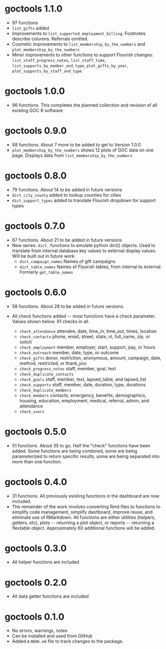 # goctools 1.1.0

* 97 functions
* `list_gifts` added
* Improvements to `list_supported_employment_billing`. Footnotes describe columns.  Referrals omitted.
* Cosmetic improvements to `list_membership_by_the_numbers` and `plot_membership_by_the_numbers`
* Minor improvements to other functions to support Flourish changes: `list_staff_progress_notes`, `list_staff_time`, `list_supports_by_member_and_type`,
`plot_gifts_by_year`, `plot_supports_by_staff_and_type` 

# goctools 1.0.0

* 96 functions.  This completes the planned collection and revision of all existing GOC R software

# goctools 0.9.0

* 88 functions.  About 7 more to be added to get to Version 1.0.0
* `plot_membership_by_the_numbers` shows 12 plots of GOC data on one page. Displays data from `list_membership_by_the_numbers`

# goctools 0.8.0

* 79 functions.  About 14 to be added in future versions
* `dict_city_county` added to lookup counties for cities
* `dict_support_types` added to translate Flourish dropdown for support types

# goctools 0.7.0

* 67 functions. About 21 to be added in future versions
* New series: `dict_` functions to emulate python dict() objects.  Used to translate from internal database key values to external display values.  Will be built out in future work:
    * `dict_campaign_names` Names of gift campaigns
    * `dict_table_names` Names of Flourish tables, from internal to external.  Formerly `get_table_names`

# goctools 0.6.0

* 58 functions. About 28 to be added in future versions.
* All check functions added -- most functions have a check parameter. Values shown below. 61 checks in all.

    * `check_attendance` attendee, date, time_in, time_out, times, location
    * `check_contacts` phone, email, street, state, nl, full_name, zip, or solicit
    * `check_employment` member, employer, start, support, pay, or hours		
    * `check_outreach` member, date, type, or outcome
    * `check_gifts` donor, restriction, anonymous, amount, campaign, date, method, restricted, or thank_you		
    * `check_progress_notes` staff, member, goal, text
    * `check_duplicate_contacts`	
    * `check_goals` staff, member, text, lapsed_table, and lapsed_list
    * `check_supports` staff, member, date, duration, type, durations
    * `check_duplicate_members`
    * `check_members`	contacts, emergency, benefits, demographics, housing, education, employment, medical, referral, admin, and attendance
    * `check_users`

# goctools 0.5.0

* 51 functions. About 35 to go. Half the "check" functions have been added.  Some functions are being combined, some are being parameterized to return specific results, some are being separated into more than one function.

# goctools 0.4.0

* 31 functions. All previously existing functions in the dashboard are now included.  
* The remainder of the work involves converting Rmd files to functions to simplify code management, simplify dashboard, improve reuse,
and eliminate use of RMarkdown.  All functions are either utilities (helpers, getters, etc), plots --  returning a plot object, or reports --  returning a flextable object. Approximately 60 additional functions will be added.

# goctools 0.3.0

* All helper functions are included

# goctools 0.2.0

* All data getter functions are included

# goctools 0.1.0

* No errors, warnings, notes
* Can be installed and used from GitHub
* Added a `NEWS.md` file to track changes to the package.
